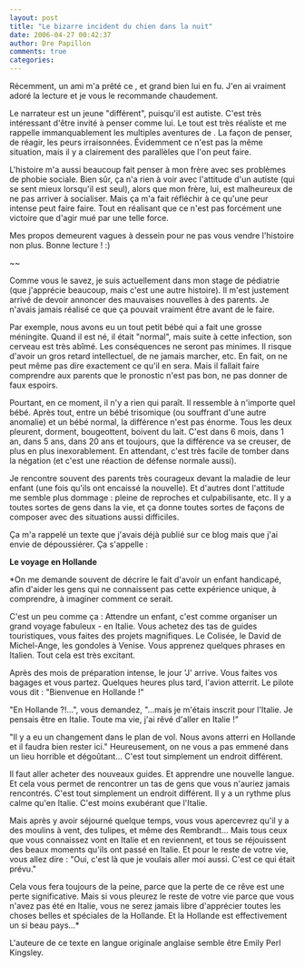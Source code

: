 ```yaml
---
layout: post
title: "Le bizarre incident du chien dans la nuit"
date: 2006-04-27 00:42:37
author: Dre Papillon
comments: true
categories: 
---
```



Récemment, un ami m'a prêté ce , et grand bien lui en fu.  J'en ai vraiment adoré la lecture et je vous le recommande chaudement.

Le narrateur est un jeune "différent", puisqu'il est autiste.  C'est très intéressant d'être invité à penser comme lui.  Le tout est très réaliste et me rappelle immanquablement les multiples aventures de .  La façon de penser, de réagir, les peurs irraisonnées.  Évidemment ce n'est pas la même situation, mais il y a clairement des parallèles que l'on peut faire.

L'histoire m'a aussi beaucoup fait penser à mon frère avec ses problèmes de phobie sociale.  Bien sûr, ça n'a rien à voir avec l'attitude d'un autiste (qui se sent mieux lorsqu'il est seul), alors que mon frère, lui, est malheureux de ne pas arriver à socialiser.  Mais ça m'a fait réfléchir à ce qu'une peur intense peut faire faire.  Tout en réalisant que ce n'est pas forcément une victoire que d'agir mué par une telle force.

Mes propos demeurent vagues à dessein pour ne pas vous vendre l'histoire non plus.  Bonne lecture ! :)

~~

Comme vous le savez, je suis actuellement dans mon stage de pédiatrie (que j'apprécie beaucoup, mais c'est une autre histoire).  Il m'est justement arrivé de devoir annoncer des mauvaises nouvelles à des parents.  Je n'avais jamais réalisé ce que ça pouvait vraiment être avant de le faire.

Par exemple, nous avons eu un tout petit bébé qui a fait une grosse méningite.  Quand il est né, il était "normal", mais suite à cette infection, son cerveau est très abîmé.  Les conséquences ne seront pas minimes.  Il risque d'avoir un gros retard intellectuel, de ne jamais marcher, etc.  En fait, on ne peut même pas dire exactement ce qu'il en sera.  Mais il fallait faire comprendre aux parents que le pronostic n'est pas bon, ne pas donner de faux espoirs.

Pourtant, en ce moment, il n'y a rien qui paraît.  Il ressemble à n'importe quel bébé.  Après tout, entre un bébé trisomique (ou souffrant d'une autre anomalie) et un bébé normal, la différence n'est pas énorme.  Tous les deux pleurent, dorment, bougeottent, boivent du lait.  C'est dans 6 mois, dans 1 an, dans 5 ans, dans 20 ans et toujours, que la différence va se creuser, de plus en plus inexorablement.  En attendant, c'est très facile de tomber dans la négation (et c'est une réaction de défense normale aussi).

Je rencontre souvent des parents très courageux devant la maladie de leur enfant (une fois qu'ils ont encaissé la nouvelle).  Et d'autres dont l'attitude me semble plus dommage : pleine de reproches et culpabilisante, etc.  Il y a toutes sortes de gens dans la vie, et ça donne toutes sortes de façons de composer avec des situations aussi difficiles.

Ça m'a rappelé un texte que j'avais déjà publié sur ce blog mais que j'ai envie de dépoussiérer.  Ça s'appelle :

**Le voyage en Hollande**

*On me demande souvent de décrire le fait d'avoir un enfant handicapé, afin d'aider les gens qui ne connaissent pas cette expérience unique, à comprendre, à imaginer comment ce serait.

C'est un peu comme ça :
Attendre un enfant, c'est comme organiser un grand voyage fabuleux - en Italie. Vous achetez des tas de guides touristiques, vous faites des projets magnifiques. Le Colisée, le David de Michel-Ange, les gondoles à Venise. Vous apprenez quelques phrases en Italien. Tout cela est très excitant.

Après des mois de préparation intense, le jour 'J' arrive. Vous faites vos bagages et vous partez. Quelques heures plus tard, l'avion atterrit. Le pilote vous dit : "Bienvenue en Hollande !"

"En Hollande ?!...", vous demandez, "...mais je m'étais inscrit pour l'Italie. Je pensais être en Italie. Toute ma vie, j'ai rêvé d'aller en Italie !"

"Il y a eu un changement dans le plan de vol. Nous avons atterri en Hollande et il faudra bien rester ici."
Heureusement, on ne vous a pas emmené dans un lieu horrible et dégoûtant... C'est tout simplement un endroit différent.

Il faut aller acheter des nouveaux guides. Et apprendre une nouvelle langue. Et cela vous permet de rencontrer un tas de gens que vous n'auriez jamais rencontrés.
C'est tout simplement un endroit différent. Il y a un rythme plus calme qu'en Italie. C'est moins exubérant que l'Italie.

Mais après y avoir séjourné quelque temps, vous vous apercevrez qu'il y a des moulins à vent, des tulipes, et même des Rembrandt...
Mais tous ceux que vous connaissez vont en Italie et en reviennent, et tous se réjouissent des beaux moments qu'ils ont passé en Italie. Et pour le reste de votre vie, vous allez dire : "Oui, c'est là que je voulais aller moi aussi. C'est ce qui était prévu."

Cela vous fera toujours de la peine, parce que la perte de ce rêve est une perte significative. Mais si vous pleurez le reste de votre vie parce que vous n'avez pas été en Italie, vous ne serez jamais libre d'apprécier toutes les choses belles et spéciales de la Hollande. Et la Hollande est effectivement un si beau pays...*

L'auteure de ce texte en langue originale anglaise semble être Emily Perl Kingsley.